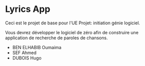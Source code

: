 # Lyrics App

Ceci est le projet de base pour l'UE Projet: initiation génie logiciel.

Vous devrez développer le logiciel de zéro afin de construire 
une application de recherche de paroles de chansons.

- BEN ELHABIB Oumaima
- SEF Ahmed
- DUBOIS Hugo
